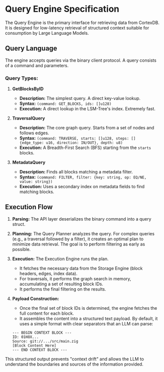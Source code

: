 # Query Engine Specification

The Query Engine is the primary interface for retrieving data from CortexDB. It is designed for low-latency retrieval of structured context suitable for consumption by Large Language Models.

## Query Language

The engine accepts queries via the binary client protocol. A query consists of a command and parameters.

### Query Types:

1.  **GetBlocksByID**
    *   **Description:** The simplest query. A direct key-value lookup.
    *   **Syntax:** `(command: GET_BLOCKS, ids: []u128)`
    *   **Execution:** A direct lookup in the LSM-Tree's index. Extremely fast.

2.  **TraversalQuery**
    *   **Description:** The core graph query. Starts from a set of nodes and follows edges.
    *   **Syntax:** `(command: TRAVERSE, starts: []u128, steps: []{edge_type: u16, direction: IN/OUT}, depth: u8)`
    *   **Execution:** A Breadth-First Search (BFS) starting from the `starts` blocks.

3.  **MetadataQuery**
    *   **Description:** Finds all blocks matching a metadata filter.
    *   **Syntax:** `(command: FILTER, filter: {key: string, op: EQ/NE, value: string})`
    *   **Execution:** Uses a secondary index on metadata fields to find matching blocks.

## Execution Flow

1.  **Parsing:** The API layer deserializes the binary command into a query struct.
2.  **Planning:** The Query Planner analyzes the query. For complex queries (e.g., a traversal followed by a filter), it creates an optimal plan to minimize data retrieval. The goal is to perform filtering as early as possible.
3.  **Execution:** The Execution Engine runs the plan.
    *   It fetches the necessary data from the Storage Engine (block headers, edges, index data).
    *   For traversals, it performs the graph search in memory, accumulating a set of resulting block IDs.
    *   It performs the final filtering on the results.
4.  **Payload Construction:**
    *   Once the final set of block IDs is determined, the engine fetches the full content for each block.
    *   It assembles the content into a structured text payload. By default, it uses a simple format with clear separators that an LLM can parse:

    ```
    --- BEGIN CONTEXT BLOCK ---
    ID: 01H8X...
    Source: git://.../src/main.zig
    [Block Content Here]
    --- END CONTEXT BLOCK ---
    ```

This structured output prevents "context drift" and allows the LLM to understand the boundaries and sources of the information provided.
